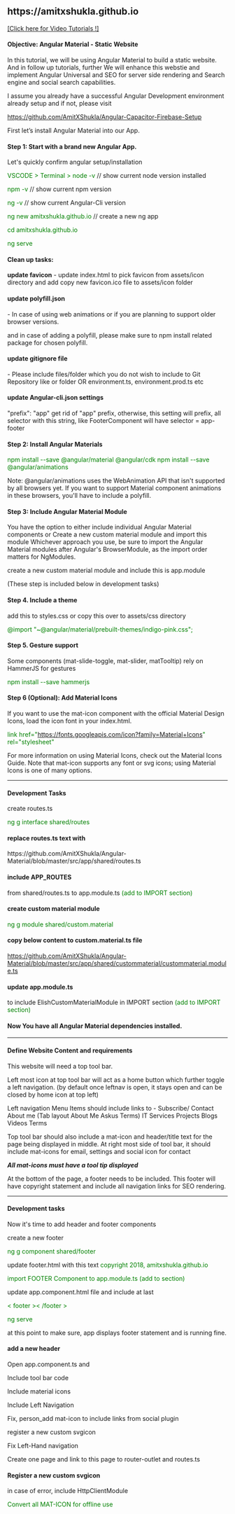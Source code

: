 <h2>https://amitxshukla.github.io</h2>

<a href="https://www.youtube.com/watch?v=Tua9Cbw_YgU&list=PLp0TENYyY8lF1I4EgKLcwRvxy820BgWpd" target="_blank">[Click here for Video Tutorials !]</a>

<h4> Objective: Angular Material - Static Website</h4>
In this tutorial, we will be using Angular Material to build a static website.
And in follow up tutorials, further We will enhance this webstie and implement Angular Universal and SEO for server side rendering and Search engine and social search capabilities.

I assume you already have a successful Angular Development environment already setup and 
if not, please visit 

<a href="https://github.com/AmitXShukla/Angular-Capacitor-Firebase-Setup" target="_blank">https://github.com/AmitXShukla/Angular-Capacitor-Firebase-Setup</a>

First let’s install Angular Material into our App.

<h4>Step 1: Start with a brand new Angular App.</h4>
Let's quickly confirm angular setup/installation

<span style="color:green">VSCODE > Terminal > node -v</span>  // show current node version installed

<span style="color:green">npm -v</span> // show current npm version

<span style="color:green">ng -v</span> // show current Angular-Cli version

<span style="color:green">ng new amitxshukla.github.io</span> // create a new ng app

<span style="color:green"> cd amitxshukla.github.io</span>

<span style="color:green"> ng serve</span>

<h4> Clean up tasks:</h4>
<b>update favicon</b> - 
update index.html to pick favicon from assets/icon directory and add copy new favicon.ico file to assets/icon folder

<h4>update polyfill.json</h4> - In case of using web animations or if you are planning to support older browser versions.

and in case of adding a polyfill, please make sure to npm install related package for chosen polyfill.

<h4>update gitignore file</h4>
- Please include files/folder which you do not wish to include to Git Repository like <dist> or <node_modules> folder
OR environment.ts, environment.prod.ts etc

<h4>update Angular-cli.json settings </h4>
"prefix": "app" 
get rid of "app" prefix, otherwise, this setting will prefix, all selector with this string, like FooterComponent will have selector = app-footer

<h4> Step 2: Install Angular Materials</h4>
<span style="color:green">npm install --save @angular/material @angular/cdk</span>
<span style="color:green">npm install --save @angular/animations</span>

Note: @angular/animations uses the WebAnimation API that isn't supported by all browsers yet. If you want to support Material component animations in these browsers, you'll have to include a polyfill.

<h4> Step 3: Include Angular Material Module</h4>
You have the option to either include individual Angular Material components or
Create a new custom material module and import this module
Whichever approach you use, be sure to import the Angular Material modules after Angular's BrowserModule, as the import order matters for NgModules.

create a new custom material module and include this is app.module

(These step is included below in development tasks)

<h4> Step 4. Include a theme</h4>
add this to styles.css or copy this over to assets/css directory

<span style="color:green">@import "~@angular/material/prebuilt-themes/indigo-pink.css";</span>

<h4>Step 5. Gesture support</h4>
Some components (mat-slide-toggle, mat-slider, matTooltip) rely on HammerJS for gestures

<span style="color:green">npm install --save hammerjs</span>

<h4>Step 6 (Optional): Add Material Icons</h4>
If you want to use the mat-icon component with the official Material Design Icons, load the icon font in your index.html.

<span style="color:green">link href="https://fonts.googleapis.com/icon?family=Material+Icons" rel="stylesheet"</span>

For more information on using Material Icons, check out the Material Icons Guide.
Note that mat-icon supports any font or svg icons; using Material Icons is one of many options.
_________________________

<h4>Development Tasks</h4>
create routes.ts

<span style="color:green">ng g interface shared/routes</span>

<h4> replace routes.ts text with </h4>
https://github.com/AmitXShukla/Angular-Material/blob/master/src/app/shared/routes.ts

<h4> include APP_ROUTES</h4> from shared/routes.ts to app.module.ts  
<span style="color:green">(add to IMPORT section)</span>

<h4>create custom material module</h4>
<span style="color:green">ng g module shared/custom.material</span>

<h4>copy below content to custom.material.ts file</h4>

https://github.com/AmitXShukla/Angular-Material/blob/master/src/app/shared/custommaterial/custommaterial.module.ts

<h4>update app.module.ts</h4> to include ElishCustomMaterialModule in IMPORT section 
<span style="color:green">(add to IMPORT section)</span>

<h4>Now You have all Angular Material dependencies installed.</h4>

_________________________

<h4>Define Website Content and requirements</h4>
This website will need a top tool bar.

Left most icon at top tool bar will act as a home button which further toggle a left navigation.
(by default once leftnav is open, it stays open and can be closed by home icon at top left)

Left navigation Menu Items should include links to -
    Subscribe/ Contact
    About me    (Tab layout   About Me    Askus Terms)
    IT Services
    Projects
    Blogs
    Videos
    Terms

Top tool bar should also include a mat-icon and header/title text for the page being displayed in middle.
At right most side of tool bar, it should include mat-icons for email, settings and social icon for contact

<b><i> All mat-icons must have a tool tip displayed</i></b>

At the bottom of the page, a footer needs to be included.
This footer will have copyright statement and include all navigation links for SEO rendering.

_________________________

<h4>Development tasks</h4>
Now it's time to add header and footer components

create a new footer 

<span style="color:green">ng g component shared/footer</span>

update footer.html with this text
<span style="color:green">copyright 2018, amitxshukla.github.io</span>

<span style="color:green">import FOOTER Component to app.module.ts  (add to <declarations> section)</span>

update app.component.html file and include at last

<span style="color:green">< footer >< /footer ></span>

<span style="color:green"> ng serve</span>

at this point to make sure, app displays footer statement and is running fine.

<h4>add a new header</h4>

Open app.component.ts and

Include tool bar code

Include material icons

Include Left Navigation

Fix, person_add mat-icon to include links from social plugin

register a new custom svgicon

Fix Left-Hand navigation

Create one page and link to this page to router-outlet and routes.ts

<h4>Register a new custom svgicon</h4>

in case of error, include HttpClientModule

<span style="color:green">Convert all MAT-ICON for offline use</h4>
